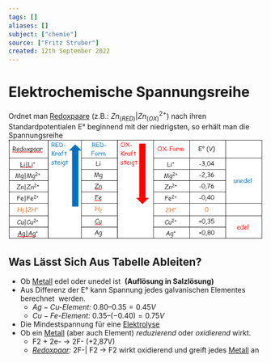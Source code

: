 ```yaml
---
tags: []
aliases: []
subject: ["chemie"]
source: ["Fritz Struber"]
created: 12th September 2022
---
```


# Elektrochemische Spannungsreihe

Ordnet man [Redoxpaare](Oxidation%20und%20Reduktion.md) (z.B.: $Zn_{(RED)}|Zn^{2+}_{(OX)}$) nach ihren Standardpotentialen E° beginnend mit der niedrigsten, so erhält man die Spannungsreihe  
![800](assets/redoxpaare.png)

## Was Lässt Sich Aus Tabelle Ableiten?

- Ob [Metall](Metallbindung.md) edel oder unedel ist  **(Auflösung in Salzlösung)** 
- Aus Differenz der E° kann Spannung jedes galvanischen Elementes berechnet  werden.
	- *$Ag-Cu$-Element:* $0.80 – 0.35 = 0.45V$
	- *$Cu-Fe$-Element:* $0.35 – (-0.40) = 0.75V$
- Die Mindestspannung für eine [Elektrolyse](Elektrochemie.md) 
- Ob ein [Metall](Metallbindung.md) (aber auch Element) *reduzierend* oder *oxidierend* wirkt.
	- F2 + 2e- → 2F- (+2,87V)
	- *[Redoxpaar](Oxidation%20und%20Reduktion.md):* 2F-| F2 → F2 wirkt oxidierend und greift jedes [Metall](Metallbindung.md) an

